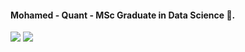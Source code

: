 #### Mohamed - Quant - MSc Graduate in Data Science 🏫.

[![](https://img.shields.io/badge/Linkedin-Mohamed%20Aharrat-blue)](https://www.linkedin.com/in/mohamed-aharrat-50868a224/)
[![](https://img.shields.io/badge/Gmail-mohamedaharrat%40gmail.com-green)](mailto:mohamedaharrat1@gmail.com)
